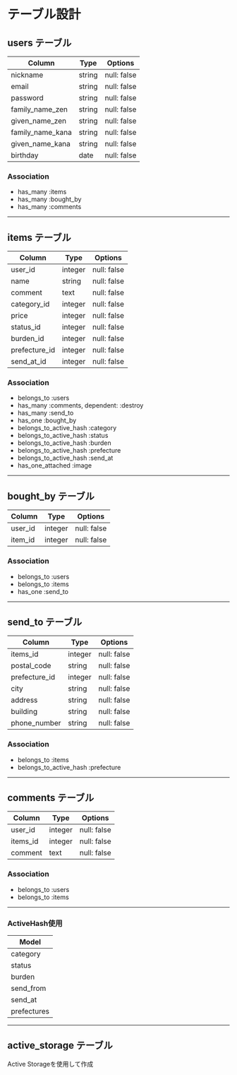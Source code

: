 # テーブル設計

## users テーブル
|Column           |Type    |Options     |
|-----------------|--------|------------|
|nickname         |string  |null: false |
|email            |string  |null: false |
|password         |string  |null: false |
|family_name_zen  |string  |null: false |
|given_name_zen   |string  |null: false |
|family_name_kana |string  |null: false |
|given_name_kana  |string  |null: false |
|birthday         |date    |null: false |

### Association
- has_many :items
- has_many :bought_by
- has_many :comments
--------------------------------------------------

## items テーブル
|Column       |Type    |Options      |
|---------    |--------|------------ |
|user_id      |integer |null: false  |
|name         |string  |null: false  |
|comment      |text    |null: false  |
|category_id  |integer |null: false  |
|price        |integer |null: false  |
|status_id    |integer |null: false  |
|burden_id    |integer |null: false  |
|prefecture_id |integer |null: false  |
|send_at_id   |integer |null: false  |

### Association
- belongs_to :users
- has_many   :comments, dependent: :destroy
- has_many   :send_to
- has_one    :bought_by
- belongs_to_active_hash :category
- belongs_to_active_hash :status
- belongs_to_active_hash :burden
- belongs_to_active_hash :prefecture
- belongs_to_active_hash :send_at
- has_one_attached :image
--------------------------------------------------

## bought_by テーブル
|Column  |Type    |Options     |
|--------|-----   |------------|
|user_id |integer |null: false |
|item_id |integer |null: false |


### Association
- belongs_to :users
- belongs_to :items
- has_one :send_to
--------------------------------------------------

## send_to テーブル
|Column         |Type    |Options     |
|--------       |-----   |------------|
|items_id       |integer |null: false |
|postal_code    |string  |null: false |
|prefecture_id |integer |null: false |
|city           |string  |null: false |
|address        |string  |null: false |
|building       |string  |null: false |
|phone_number   |string  |null: false |


### Association
- belongs_to :items
- belongs_to_active_hash :prefecture
--------------------------------------------------

## comments テーブル
|Column  |Type    |Options     |
|--------|-----   |------------|
|user_id |integer |null: false |
|items_id|integer |null: false |
|comment |text    |null: false |

### Association
- belongs_to :users
- belongs_to :items
--------------------------------------------------

### ActiveHash使用
|Model       |
|------------|
|category    |
|status      |
|burden      |
|send_from   |
|send_at     |
|prefectures |

-------------------------------------------------
## active_storage テーブル 
Active Storageを使用して作成
